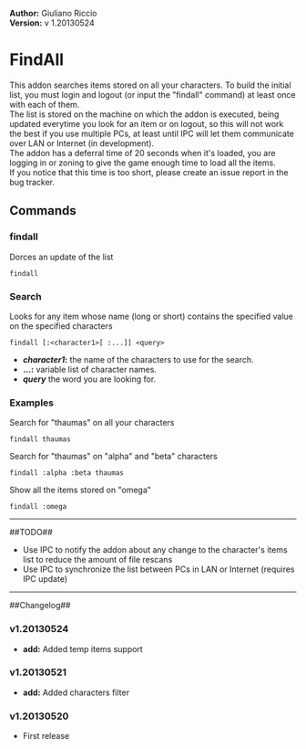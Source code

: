 **Author:** Giuliano Riccio  
**Version:** v 1.20130524

# FindAll #

This addon searches items stored on all your characters. To build the initial list, you must login and logout (or input the "findall" command) at least once with each of them.  
The list is stored on the machine on which the addon is executed, being updated everytime you look for an item or on logout, so this will not work the best if you use multiple PCs, at least until IPC will let them communicate over LAN or Internet (in development).  
The addon has a deferral time of 20 seconds when it's loaded, you are logging in or zoning to give the game enough time to load all the items.  
If you notice that this time is too short, please create an issue report in the bug tracker.

## Commands ##
### findall ###
Dorces an update of the list

```
findall
```

### Search ###
Looks for any item whose name (long or short) contains the specified value on the specified characters

```
findall [:<character1>[ :...]] <query>
```
* **_character1_:** the name of the characters to use for the search.
* **...:** variable list of character names.
* **_query_** the word you are looking for.

### Examples ###
Search for "thaumas" on all your characters

```
findall thaumas
```
Search for "thaumas" on "alpha" and "beta" characters

```
findall :alpha :beta thaumas
```
Show all the items stored on "omega"

```
findall :omega
```

----

##TODO##

- Use IPC to notify the addon about any change to the character's items list to reduce the amount of file rescans
- Use IPC to synchronize the list between PCs in LAN or Internet (requires IPC update)

----

##Changelog##
### v1.20130524 ###
* **add:** Added temp items support

### v1.20130521 ###
* **add:** Added characters filter

### v1.20130520 ###
* First release
